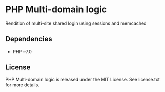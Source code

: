 # PHP Multi-domain logic

Rendition of multi-site shared login using sessions and memcached

## Dependencies

* PHP ~7.0

## License

PHP Multi-domain logic is released under the MIT License. See license.txt for more details.
